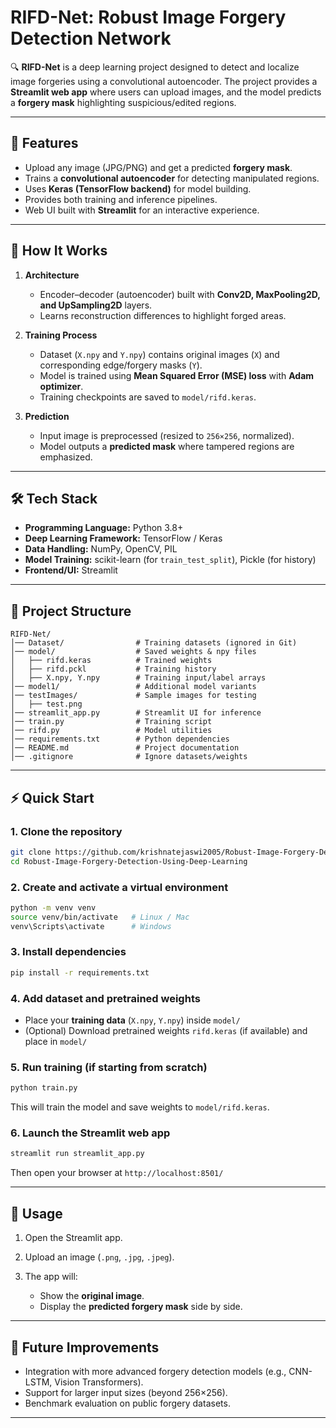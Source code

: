 # RIFD-Net: Robust Image Forgery Detection Network

🔍 **RIFD-Net** is a deep learning project designed to detect and localize image forgeries using a convolutional autoencoder.
The project provides a **Streamlit web app** where users can upload images, and the model predicts a **forgery mask** highlighting suspicious/edited regions.

---

## 📌 Features

- Upload any image (JPG/PNG) and get a predicted **forgery mask**.
- Trains a **convolutional autoencoder** for detecting manipulated regions.
- Uses **Keras (TensorFlow backend)** for model building.
- Provides both training and inference pipelines.
- Web UI built with **Streamlit** for an interactive experience.

---

## 🧠 How It Works

1. **Architecture**

   - Encoder–decoder (autoencoder) built with **Conv2D, MaxPooling2D, and UpSampling2D** layers.
   - Learns reconstruction differences to highlight forged areas.

2. **Training Process**

   - Dataset (`X.npy` and `Y.npy`) contains original images (`X`) and corresponding edge/forgery masks (`Y`).
   - Model is trained using **Mean Squared Error (MSE) loss** with **Adam optimizer**.
   - Training checkpoints are saved to `model/rifd.keras`.

3. **Prediction**

   - Input image is preprocessed (resized to `256×256`, normalized).
   - Model outputs a **predicted mask** where tampered regions are emphasized.

---

## 🛠️ Tech Stack

- **Programming Language:** Python 3.8+
- **Deep Learning Framework:** TensorFlow / Keras
- **Data Handling:** NumPy, OpenCV, PIL
- **Model Training:** scikit-learn (for `train_test_split`), Pickle (for history)
- **Frontend/UI:** Streamlit

---

## 📂 Project Structure

```
RIFD-Net/
│── Dataset/                # Training datasets (ignored in Git)
│── model/                  # Saved weights & npy files
│   ├── rifd.keras          # Trained weights
│   ├── rifd.pckl           # Training history
│   ├── X.npy, Y.npy        # Training input/label arrays
│── model1/                 # Additional model variants
│── testImages/             # Sample images for testing
│   ├── test.png
│── streamlit_app.py        # Streamlit UI for inference
│── train.py                # Training script
│── rifd.py                 # Model utilities
│── requirements.txt        # Python dependencies
│── README.md               # Project documentation
│── .gitignore              # Ignore datasets/weights
```

---

## ⚡ Quick Start

### 1. Clone the repository

```bash
git clone https://github.com/krishnatejaswi2005/Robust-Image-Forgery-Detection-Using-Deep-Learning.git
cd Robust-Image-Forgery-Detection-Using-Deep-Learning
```

### 2. Create and activate a virtual environment

```bash
python -m venv venv
source venv/bin/activate   # Linux / Mac
venv\Scripts\activate      # Windows
```

### 3. Install dependencies

```bash
pip install -r requirements.txt
```

### 4. Add dataset and pretrained weights

- Place your **training data** (`X.npy`, `Y.npy`) inside `model/`
- (Optional) Download pretrained weights `rifd.keras` (if available) and place in `model/`

### 5. Run training (if starting from scratch)

```bash
python train.py
```

This will train the model and save weights to `model/rifd.keras`.

### 6. Launch the Streamlit web app

```bash
streamlit run streamlit_app.py
```

Then open your browser at `http://localhost:8501/`

---

## 🎯 Usage

1. Open the Streamlit app.
2. Upload an image (`.png`, `.jpg`, `.jpeg`).
3. The app will:

   - Show the **original image**.
   - Display the **predicted forgery mask** side by side.

---

## 🧩 Future Improvements

- Integration with more advanced forgery detection models (e.g., CNN-LSTM, Vision Transformers).
- Support for larger input sizes (beyond 256×256).
- Benchmark evaluation on public forgery datasets.

---
